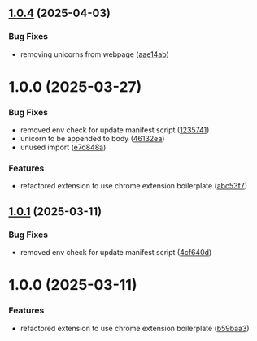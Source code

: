 ## [1.0.4](https://github.com/justintieu/flying-unicorn/compare/v1.0.3...v1.0.4) (2025-04-03)

### Bug Fixes

- removing unicorns from webpage ([aae14ab](https://github.com/justintieu/flying-unicorn/commit/aae14ab6a6def05558c6176aef6100048fbc4b38))

# 1.0.0 (2025-03-27)

### Bug Fixes

- removed env check for update manifest script ([1235741](https://github.com/justintieu/flying-unicorn/commit/1235741e9a27e16577a7ec5778ff3270f3c30288))
- unicorn to be appended to body ([46132ea](https://github.com/justintieu/flying-unicorn/commit/46132ea1fc4a20f607a88a25e0e98a67a8e8234d))
- unused import ([e7d848a](https://github.com/justintieu/flying-unicorn/commit/e7d848a4796c095e65098f6699f154419cb80b9a))

### Features

- refactored extension to use chrome extension boilerplate ([abc53f7](https://github.com/justintieu/flying-unicorn/commit/abc53f79292b27f7558b046093e74f958088c548))

## [1.0.1](https://github.com/justintieu/flying-unicorn/compare/v1.0.0...v1.0.1) (2025-03-11)

### Bug Fixes

- removed env check for update manifest script ([4cf640d](https://github.com/justintieu/flying-unicorn/commit/4cf640d787f135c8a69c0060f65cedf3c84636f5))

# 1.0.0 (2025-03-11)

### Features

- refactored extension to use chrome extension boilerplate ([b59baa3](https://github.com/justintieu/flying-unicorn/commit/b59baa3bc032f2a6875cf15d7e94517e74c21a5e))
